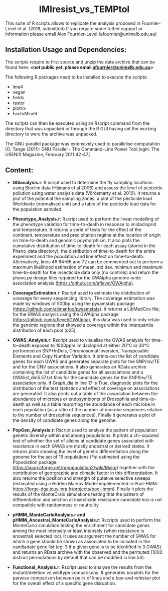 <h1 align="center">IMIresist_vs_TEMPtol</h1>
This suite of R scripts allows to replicate the analysis proposed in Fournier-Level et al. (2018, submitted)
If you require some futher support or information please email Alex Fournier-Level (afournier@unimelb.edu.au)

## Installation Usage and Dependencies:
The scripts require to first source and unzip the data archive that can be found here: **<not public yet, please email afournier@unimelb.edu.au>**

The following R packages need to be installed to execute the scripts:
- lme4
- vegan
- fields
- raster
- plotrix
- FactoMineR

The scripts can then be executed using an Rscript command from the directory that was unpacked or through the R GUI having set the working directory to were the archive was unpacked.

The GNU parallel package was extensively used to parallelise computation [O. Tange (2011): GNU Parallel - The Command-Line Power Tool,login: The USENIX Magazine, February 2011:42-47.]

## Content:

- **GISanalysis.r**:
  R script used to determine the fly sampling locations using Bioclim data (Hijmans et al 2006) and assess the level of pesticide pollution using water analysis data (Vörösmarty et al. 2010).
  It returns a plot of the potential the sampling zones, a plot of the pesticide load Worldwide (normalised unit) and a table of the pesticide load data for the population sampled.
  
- **Phenotype_Analysis.r**:
  Rscript used to perform the linear modelling of the phenotype variation for time-to-death in response to imidacloprid and temperature.
  It returns a serie of tests for the effect of the continent, temperature and precipitation regime at the location of origin on time-to-death and genomic poymorphism. It also plots the cumulative distribution of time-to-death for each assay (stored in the Pheno_data directory), the distribution of time-to-death for the entire experiment and the population and line effect on time-to-death.
  Alternatively, lines 46 64-66 and 72 can be commented out to perform a maximum likelihood estimation of mean, std dev. minimun and maximum time-to-death for the insecticide data only (no controls) and return the pheno.py design files required for the GWAlpha genome-wide association analysis (https://github.com/aflevel/GWAlpha).

- **CoverageEstimation.r**:
  Rscript used to estimate the distribution of coverage for every sequencing library. The coverage estimation was made by windows of 500bp using the pysamstats package (https://github.com/alimanfoo/pysamstats). 
  It returns a LibMedCov file; for the GWAS analysis using the GWAlpha package (https://github.com/aflevel/GWAlpha), this data was used to only retain the genomic regions that showed a coverage within the interquartile distribution of each pool (q25).

- **GWAS_Analysis.r**:
  Rscript used to visualise the GWAS analysis for time-to-death exposed to 1000ppm imidacloprid at either 20°C or 30°C performed on SNP+InDels, Chromosomal Inversion, Transposable Elements and Copy Number Variation.
  It prints-out the list of candidate genes for each GWAS and generates separate plots for the SNP/Inv/TE and for the CNV associations. It also generates an RData archive containing the list of candidate genes for all associations and a GWAlist_dm5.57.txt files for the candidate genes for the SNP/Inv/TE association only. If Graph_dia in line 17 is True, diagnostic plots for the distribution of the test statistics and effect of coverage on associations are generated.
  It also prints out a table of the association between the abundance of microbes or endosymbionts of Drosophila and time-to-death as well as a table reprorting the abundance of each microbe in each population (as a ratio of the number of microbe sequences relative to the number of drosophila sequences).
  Finally it generates a plot of the density of candidate genes along the genome.
 
 - **PopGen_Analysis.r**:
  Rscript used to analyse the pattern of population genetic diversity within and among populations.
  It prints a chi-squared test of whether the set of alleles at candidate genes associated with resistance in each GWAS are mostly ancestral or derived states.
  It returns plots showing the level of genetic differentiation along the genome for the set of 16 populations (Fst estimated using the Popoolation package: https://sourceforge.net/p/popoolation2/wiki/Main/) together with the contribution of georgraphic and climatic factor in this differentiation. It also returns the position and strength of putative selective sweeps (estimated using a Hidden Markov Model impelemented in Pool-HMM: https://forge-dga.jouy.inra.fr/projects/pool-hmm). Finally it plots the results of the MonteCralo simulations testing that the pattern of differentiation and selction at insecticide resistance candidate loci is not compatible with randomness or neutrality.
  
- **pHMM_MonteCarloAnalysis.r and pHMM_Ancestral_MonteCarloAnalysis.r**:
  Rscripts used to perform the MonteCarlo simulation testing the enrichment for candidate genes among the most intensely or least intensely (when resistance is ancestral) selected loci.
  It uses as argument the number of GWAS for which a gene should be shown as associated to be included in the candiadate gene list (eg: 3 if a given gene is to be identified in 3 GWAS) and returns an RData archive with the observed and the permuted (1000 distinct permutations by default that can be modified in line 53).

 - **Functional_Analysis.r**:
  Rscript used to analyse the results from the mutant/deletion vs wildtype comparisons. It generates barplots for the parwise comparison between pairs of lines and a box-and-whisker plot for the overall effect of a specific gene disruption.
  
